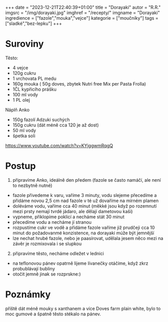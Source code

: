 +++
date = "2023-12-21T22:40:39+01:00"
title = "Dorayaki"
autor = "R.R."
imgsrc = "/img/dorayaki.jpg"
imghref = "/recepty/"
imgname = "Dorayaki"
ingredience = ["fazole","mouka","vejce"]
kategorie = ["moučníky"]
tags = ["sladké","bez-lepku"]
+++

# Suroviny 
Těsto:
- 4 vejce
- 120g cukru
- 1 vrchovata PL medu
- 160g mouka ( 50g doves, zbytek Nutri free Mix per Pasta Frolla)
- 1ČL kypřicího prášku
- 100 ml vody
- 1 PL olej

Náplň Anko
- 150g fazolí Adzuki suchých
- 150g cukru (dát méně cca 120 je až dost)
- 50 ml vody
- špetka soli

https://www.youtube.com/watch?v=KYjggwmRqgQ



# Postup
1. připravíme Anko, ideálně den předem (fazole se často namáčí, ale není to nezbytně nutné)
  - fazole přivedeme k varu, vaříme 3 minuty, vodu slejeme přecedíme a přidáme novou 2,5 cm nad fazole v té už dovaříme na mírném plamen
  - doléváme vodu, vaříme cca 40 minut (měkké jsou když po rozemnutí mezi prsty nemají tvrdé jádaro, ale dělají dametovou kaši)
  - vypneme, přiklopíme poklicí a necháme stát 30 minut
  - přecedíme vodu a necháme jí stranou
  - rozpustíme cukr ve vodě a přidáme fazole vaříme již prudčeji cca 10 minut do požadovanmé konzistence, na dorayaki múže být jemnější
  - lze nechat hrubé fazole, nebo je paasírovat, udělala jesem něco mezi na závěr je rozmixovala i se slupkou
2. připravíme těsto, necháme odležet v lednici
 - na teflonovou pánev opatrně lijeme lívanečky otáčíme, když zkrz probublávají bubliny
 - otočit jemně jinak se rozprskne:)

 # Poznámky
 příště dát méně mouky s xanthanem a více Doves farm plain white, bylo to moc gumové a špatně těsto stékalo na pánev.

 





<!--
-->
